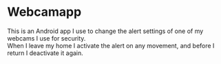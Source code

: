 # Webcamapp

This is an Android app I use to change the alert settings of one of my webcams I use for security.  
When I leave my home I activate the alert on any movement, and before I return I deactivate it again.
